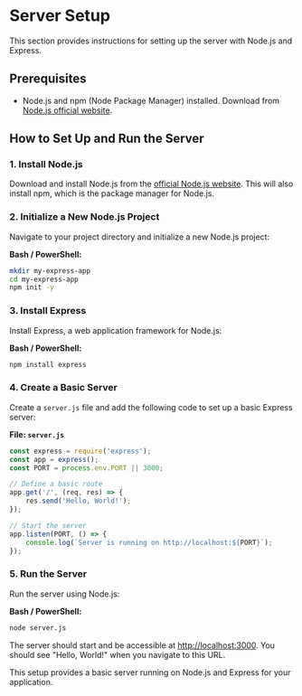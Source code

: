 # Server Setup

This section provides instructions for setting up the server with Node.js and Express.

## Prerequisites

- Node.js and npm (Node Package Manager) installed. Download from [Node.js official website](https://nodejs.org/).

## How to Set Up and Run the Server

### 1. Install Node.js

Download and install Node.js from the [official Node.js website](https://nodejs.org/). This will also install npm, which is the package manager for Node.js.

### 2. Initialize a New Node.js Project

Navigate to your project directory and initialize a new Node.js project:

**Bash / PowerShell:**
```bash
mkdir my-express-app
cd my-express-app
npm init -y
```

### 3. Install Express

Install Express, a web application framework for Node.js:

**Bash / PowerShell:**
```bash
npm install express
```

### 4. Create a Basic Server

Create a `server.js` file and add the following code to set up a basic Express server:

**File: `server.js`**
```javascript
const express = require('express');
const app = express();
const PORT = process.env.PORT || 3000;

// Define a basic route
app.get('/', (req, res) => {
    res.send('Hello, World!');
});

// Start the server
app.listen(PORT, () => {
    console.log(`Server is running on http://localhost:${PORT}`);
});
```

### 5. Run the Server

Run the server using Node.js:

**Bash / PowerShell:**
```bash
node server.js
```

The server should start and be accessible at [http://localhost:3000](http://localhost:3000). You should see "Hello, World!" when you navigate to this URL.

This setup provides a basic server running on Node.js and Express for your application.
